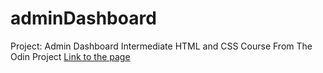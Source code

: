 # adminDashboard

Project: Admin Dashboard
Intermediate HTML and CSS Course
From The Odin Project
[Link to the page](https://extf8.github.io/adminDashboard/ "Project: Admin Dashboard")

